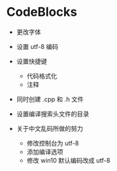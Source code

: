 # CodeBlocks

- 更改字体

- 设置 utf-8 编码

- 设置快捷键
  - 代码格式化
  - 注释

- 同时创建 .cpp 和 .h 文件

- 设置编译搜索头文件的目录

- 关于中文乱码所做的努力
  - 修改控制台为 utf-8
  - 添加编译选项
  - 修改 win10 默认编码改成 utf-8